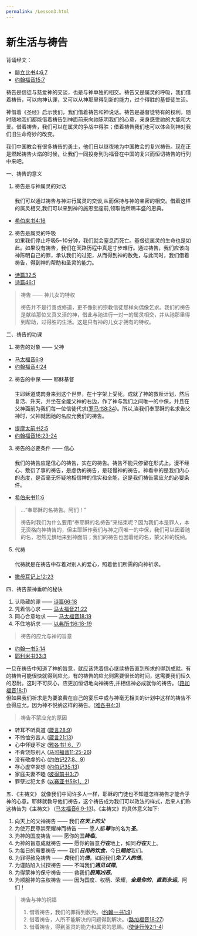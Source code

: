 ```yaml
---
permalink: /Lesson3.html
---
```

# 新生活与祷告

背诵经文：
+ [腓立比书4:6,7](https://www.biblegateway.com/passage/?search=腓立比书4:6-7&version=CUVMPS)
+ [约翰福音15:7](https://www.biblegateway.com/passage/?search=约翰福音15:7&version=CUVMPS)

祷告是信徒与慈爱神的交谈，也是与神单独的相交。祷告又是属灵的呼吸，我们借着祷告，可以向神认罪，又可以从神那里得到新的能力，过个得胜的基督徒生活。

神借着《圣经》启示我们，我们借着祷告和神说话。祷告是基督徒特有的权利，随时随地我们都能借着祷告到神面前来向祂陈明我们的心意，亲身感受祂的大能和大爱。借着祷告，我们可以在属灵的争战中得胜；借着祷告我们也可以体会到神对我们旧生命奇妙的改变。

我们中国教会有很多祷告的勇士，他们日以继夜地为中国教会的复兴祷告。现在正是燃起祷告火焰的时候，让我们一同投身到为福音在中国的复兴而恒切祷告的行列中来吧。

一、祷告的意义

1. 祷告是与神属灵的对话  
　  
我们可以通过祷告与神进行属灵的交谈,从而保持与神的亲密的相交。借着这样的属灵相交,我们可以来到神的施恩宝座前,领取他所赐丰盛的恩典。  
+ [希伯来书4:16](https://www.biblegateway.com/passage/?search=希伯来书4:16&version=CUVMPS)

2. 祷告是属灵的呼吸
　  
如果我们停止呼吸5~10分钟，我们就会窒息而死亡。基督徒属灵的生命也是如此。如果没有祷告，我们在天路历程中真是寸步难行。通过祷告，我们应该向神陈明自己的罪，承认我们的过犯，从而得到神的赦免，与此同时，我们借着祷告，得到神的帮助和圣灵的能力。  
+ [诗篇32:5](https://www.biblegateway.com/passage/?search=诗篇32:5&version=CUVMPS)
+ [诗篇46:1](https://www.biblegateway.com/passage/?search=诗篇46:1&version=CUVMPS)

>祷告 —— 神儿女的特权  
>  
>祷告并不是行善或修道，更不像别的宗教信徒那样向偶像乞求。我们的祷告是献给那位又真又活的神，借此与祂进行一对一的属灵相交，并从祂那里得到帮助，过得胜的生活。这是只有神的儿女才拥有的特权。

二、祷告的功课

1. 祷告的对象 —— 父神  
+ [马太福音6:9](https://www.biblegateway.com/passage/?search=马太福音6:9&version=CUVMPS)
+ [约翰福音4:24](https://www.biblegateway.com/passage/?search=约翰福音4:24&version=CUVMPS)

2. 祷告的中保 —— 耶稣基督  
　  
主耶稣道成肉身来到这个世界，在十字架上受死，成就了神的救赎计划，然后复活、升天，并坐在全能父神的右边，作了神与我们之间唯一的中保，并且在父神面前为我们每一位信徒代求([罗马书8:34](https://www.biblegateway.com/passage/?search=罗马书8:34&version=CUVMPS))。所以,当我们奉耶稣的名求告父神时，父神就因祂的名应允我们的祷告。  
+ [提摩太前书2:5](https://www.biblegateway.com/passage/?search=提摩太前书2:5&version=CUVMPS)
+ [约翰福音16:23-24](https://www.biblegateway.com/passage/?search=约翰福音16:23-24&version=CUVMPS)

3. 祷告的必要条件 —— 信心  
　  
我们的祷告应是信心的祷告，实在的祷告。祷告不能只停留在形式上。漫不经心、敷衍了事的祷告，是虚伪的祷告，是轻慢神的祷告。神看中的是我们内心的态度，是否毫无怀疑地相信神的信实和全能，这是我们祷告蒙应允的必要条件。  
+ [希伯来书11:6](https://www.biblegateway.com/passage/?search=希伯来书11:6&version=CUVMPS)

>...“奉耶稣的名祷告。阿们！”  
>
>祷告时我们为什么要用“奉耶稣的名祷告”来结束呢？因为我们本是罪人，本无资格向神祷告的，但主耶稣作我们与神之间唯一的中保，我们可以因着祂的名，坦然无惧地来到神面前；我们的祷告也因着祂的名，蒙父神的悦纳。

5. 代祷  
　  
代祷就是在祷告中存着对别人的爱心，照着他们所需的向神祈求。
+ [撒母耳记上12:23](https://www.biblegateway.com/passage/?search=撒母耳记上12:23&version=CUVMPS)

四、祷告蒙神垂听的秘诀

1. 认隐藏的罪 —— [诗篇66:18](https://www.biblegateway.com/passage/?search=诗篇66:18&version=CUVMPS)
2. 凭着信心求 —— [马太福音21:22](https://www.biblegateway.com/passage/?search=马太福音21:22&version=CUVMPS)
3. 同心合意地求 —— [马太福音18:19](https://www.biblegateway.com/passage/?search=马太福音18:19&version=CUVMPS)
4. 不住地祈求 —— [以弗所书6:18-19](https://www.biblegateway.com/passage/?search=以弗所书6:18-19&version=CUVMPS)

>祷告的应允与神的旨意  
+ [约翰一书5:14](https://www.biblegateway.com/passage/?search=约翰一书5:14&version=CUVMPS)
+ [耶利米书33:3](https://www.biblegateway.com/passage/?search=耶利米书33:3&version=CUVMPS)  

一旦在祷告中知道了神的旨意，就应该凭着信心继续祷告直到所求的得到成就。有的祷告可能很快就得到应允，有的祷告的应允则需要很长的时间，这需要我们恒久的忍耐。这时不可灰心，应更加恒切地向神祷告,并相信神必成就你的祷告。（[路加福音18:1](https://www.biblegateway.com/passage/?search=路加福音18:1&version=CUVMPS)）  
但如果我们祈求是为要浪费在自己的宴乐中或与神毫无相关的计划中这样的祷告不会得应允。因为神不悦纳这样的祷告。([雅各书4:3](https://www.biblegateway.com/passage/?search=雅各书4:3&version=CUVMPS))

>祷告不蒙应允的原因
+ 转耳不听真道 ([箴言28:9](https://www.biblegateway.com/passage/?search=箴言28:9&version=CUVMPS))
+ 不怜恤穷苦人 ([箴言21:13](https://www.biblegateway.com/passage/?search=箴言21:13&version=CUVMPS))
+ 心中怀疑不定 ([雅各书1:6、7](https://www.biblegateway.com/passage/?search=雅各书1:6-7&version=CUVMPS))
+ 不肯饶恕别人 ([马可福音11:25-26](https://www.biblegateway.com/passage/?search=马可福音11:25-26&version=CUVMPS))
+ 没有敬虔的心 ([约伯记27:8、9](https://www.biblegateway.com/passage/?search=约伯记27:8-9&version=CUVMPS))
+ 存心虚空妄想 ([约伯记35:13](https://www.biblegateway.com/passage/?search=约伯记35:13&version=CUVMPS))
+ 家庭夫妻不睦 ([彼得前书3:7](https://www.biblegateway.com/passage/?search=彼得前书3:7&version=CUVMPS))
+ 罪孽过犯太多 ([以赛亚书59:1、2](https://www.biblegateway.com/passage/?search=以赛亚书59:1-2&version=CUVMPS))

五、《主祷文》
就像我们中间许多人一样，耶稣的门徒也不知道怎样祷告才能合乎神的心意。耶稣就教导他们祷告，这个祷告成为我们可以效法的样式，后来人们称这祷告为《主祷文》 ([马太福音6:9-13](https://www.biblegateway.com/passage/?search=马太福音6:9-13&version=CUVMPS))。《主祷文》的具体意义如下:

1. 向天上的父神祷告 —— 我们***在天上的父***
2. 为使万民尊崇荣耀神而祷告 —— 愿人都***尊***你的名为***圣***。
3. 为神的国度祷告 —— 愿你的国***降临***。
4. 为神的旨意成就祷告 —— 愿你的旨意***行在***地上，如同***行在***天上。
5. 为每日的需要祷告 —— 我们***日用的饮食***，今日***赐给***我们。
6. 为罪得赦免祷告 —— ***免***我们的***债***，如同我们***免了人的债***。
7. 为谨防陷入试探祷告 —— 不叫我们***遇见试探***。
8. 为得蒙神的保守祷告 —— 救我们***脱离凶恶***。
9. 为顺服神的主权祷告 —— 因为国度、权柄、荣耀，***全是你的***，***直到永远***。阿们！

>祷告与神的祝福  
>1. 借着祷告，我们的罪得到赦免。([约翰一书1:9](https://www.biblegateway.com/passage/?search=约翰一书1:9&version=CUVMPS))  
>2. 借着祷告，人所不能解决的问题得到解决。([路加福音18:27](https://www.biblegateway.com/passage/?search=路加福音18:27&version=CUVMPS))  
>3. 借着祷告，得到圣灵的能力和属灵的恩赐。([使徒行传2:1-4](https://www.biblegateway.com/passage/?search=使徒行传2:1-4&version=CUVMPS))
